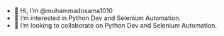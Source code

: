 - 👋 Hi, I’m @muhammadosama1010
- 👀 I’m interested in Python Dev and Selenium Automation.
- 💞️ I’m looking to collaborate on Python Dev and Selenium Automation.
<!---
muhammadosama1010/muhammadosama1010 is a ✨ special ✨ repository because its `README.md` (this file) appears on your GitHub profile.
You can click the Preview link to take a look at your changes.
--->
